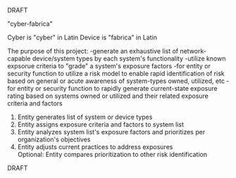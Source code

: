 
DRAFT

"cyber-fabrica"

Cyber is "cyber" in Latin
Device is "fabrica" in Latin

The purpose of this project:
-generate an exhaustive list of network-capable device/system types by each system's functionality
-utilize known expsorue criteria to "grade" a system's exposure factors
-for entity or security function to utilize a risk model to enable rapid identification of risk based on general or acute awareness of system-types owned, 
   utilized, etc
-for entity or security function to rapidly generate current-state exposure rating based on systems owned or utilized and their related exposure criteria and 
   factors

 1. Entity generates list of system or device types
 2. Entity assigns exposure criteria and factors to system list 
 3. Entity analyzes system list's exposure factors and prioritizes per organization's objectives
 4. Entity adjusts current practices to address exposures   
  Optional: Entity compares prioritization to other risk identification

DRAFT



